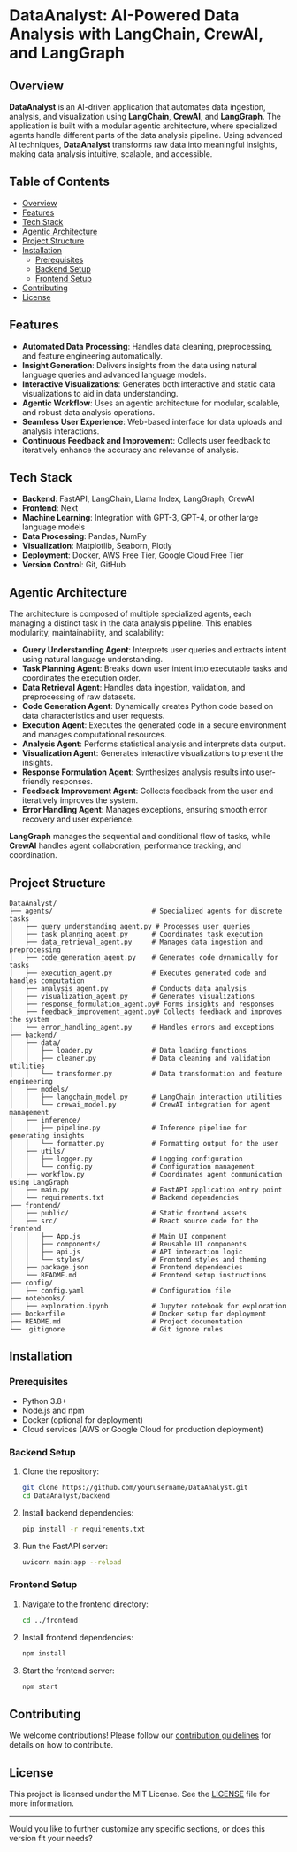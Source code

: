 # DataAnalyst: AI-Powered Data Analysis with LangChain, CrewAI, and LangGraph

## Overview

**DataAnalyst** is an AI-driven application that automates data ingestion, analysis, and visualization using **LangChain**, **CrewAI**, and **LangGraph**. The application is built with a modular agentic architecture, where specialized agents handle different parts of the data analysis pipeline. Using advanced AI techniques, **DataAnalyst** transforms raw data into meaningful insights, making data analysis intuitive, scalable, and accessible.


## Table of Contents

- [Overview](#overview)
- [Features](#features)
- [Tech Stack](#tech-stack)
- [Agentic Architecture](#agentic-architecture)
- [Project Structure](#project-structure)
- [Installation](#installation)
  - [Prerequisites](#prerequisites)
  - [Backend Setup](#backend-setup)
  - [Frontend Setup](#frontend-setup)
- [Contributing](#contributing)
- [License](#license)

## Features

- **Automated Data Processing**: Handles data cleaning, preprocessing, and feature engineering automatically.
- **Insight Generation**: Delivers insights from the data using natural language queries and advanced language models.
- **Interactive Visualizations**: Generates both interactive and static data visualizations to aid in data understanding.
- **Agentic Workflow**: Uses an agentic architecture for modular, scalable, and robust data analysis operations.
- **Seamless User Experience**: Web-based interface for data uploads and analysis interactions.
- **Continuous Feedback and Improvement**: Collects user feedback to iteratively enhance the accuracy and relevance of analysis.

## Tech Stack

- **Backend**: FastAPI, LangChain, Llama Index, LangGraph, CrewAI
- **Frontend**: Next
- **Machine Learning**: Integration with GPT-3, GPT-4, or other large language models
- **Data Processing**: Pandas, NumPy
- **Visualization**: Matplotlib, Seaborn, Plotly
- **Deployment**: Docker, AWS Free Tier, Google Cloud Free Tier
- **Version Control**: Git, GitHub

## Agentic Architecture

The architecture is composed of multiple specialized agents, each managing a distinct task in the data analysis pipeline. This enables modularity, maintainability, and scalability:

- **Query Understanding Agent**: Interprets user queries and extracts intent using natural language understanding.
- **Task Planning Agent**: Breaks down user intent into executable tasks and coordinates the execution order.
- **Data Retrieval Agent**: Handles data ingestion, validation, and preprocessing of raw datasets.
- **Code Generation Agent**: Dynamically creates Python code based on data characteristics and user requests.
- **Execution Agent**: Executes the generated code in a secure environment and manages computational resources.
- **Analysis Agent**: Performs statistical analysis and interprets data output.
- **Visualization Agent**: Generates interactive visualizations to present the insights.
- **Response Formulation Agent**: Synthesizes analysis results into user-friendly responses.
- **Feedback Improvement Agent**: Collects feedback from the user and iteratively improves the system.
- **Error Handling Agent**: Manages exceptions, ensuring smooth error recovery and user experience.

**LangGraph** manages the sequential and conditional flow of tasks, while **CrewAI** handles agent collaboration, performance tracking, and coordination.

## Project Structure

```plaintext
DataAnalyst/
├── agents/                         # Specialized agents for discrete tasks
│   ├── query_understanding_agent.py # Processes user queries
│   ├── task_planning_agent.py      # Coordinates task execution
│   ├── data_retrieval_agent.py     # Manages data ingestion and preprocessing
│   ├── code_generation_agent.py    # Generates code dynamically for tasks
│   ├── execution_agent.py          # Executes generated code and handles computation
│   ├── analysis_agent.py           # Conducts data analysis
│   ├── visualization_agent.py      # Generates visualizations
│   ├── response_formulation_agent.py# Forms insights and responses
│   ├── feedback_improvement_agent.py# Collects feedback and improves the system
│   └── error_handling_agent.py     # Handles errors and exceptions
├── backend/
│   ├── data/
│   │   ├── loader.py               # Data loading functions
│   │   ├── cleaner.py              # Data cleaning and validation utilities
│   │   └── transformer.py          # Data transformation and feature engineering
│   ├── models/
│   │   ├── langchain_model.py      # LangChain interaction utilities
│   │   └── crewai_model.py         # CrewAI integration for agent management
│   ├── inference/
│   │   ├── pipeline.py             # Inference pipeline for generating insights
│   │   └── formatter.py            # Formatting output for the user
│   ├── utils/
│   │   ├── logger.py               # Logging configuration
│   │   └── config.py               # Configuration management
│   ├── workflow.py                 # Coordinates agent communication using LangGraph
│   ├── main.py                     # FastAPI application entry point
│   └── requirements.txt            # Backend dependencies
├── frontend/
│   ├── public/                     # Static frontend assets
│   ├── src/                        # React source code for the frontend
│   │   ├── App.js                  # Main UI component
│   │   ├── components/             # Reusable UI components
│   │   ├── api.js                  # API interaction logic
│   │   └── styles/                 # Frontend styles and theming
│   ├── package.json                # Frontend dependencies
│   └── README.md                   # Frontend setup instructions
├── config/
│   ├── config.yaml                 # Configuration file
├── notebooks/
│   ├── exploration.ipynb           # Jupyter notebook for exploration
├── Dockerfile                      # Docker setup for deployment
├── README.md                       # Project documentation
└── .gitignore                      # Git ignore rules
```

## Installation

### Prerequisites

- Python 3.8+
- Node.js and npm
- Docker (optional for deployment)
- Cloud services (AWS or Google Cloud for production deployment)

### Backend Setup

1. Clone the repository:

   ```bash
   git clone https://github.com/yourusername/DataAnalyst.git
   cd DataAnalyst/backend
   ```

2. Install backend dependencies:

   ```bash
   pip install -r requirements.txt
   ```

3. Run the FastAPI server:

   ```bash
   uvicorn main:app --reload
   ```

### Frontend Setup

1. Navigate to the frontend directory:

   ```bash
   cd ../frontend
   ```

2. Install frontend dependencies:

   ```bash
   npm install
   ```

3. Start the frontend server:

   ```bash
   npm start
   ```

## Contributing

We welcome contributions! Please follow our [contribution guidelines](CONTRIBUTING.md) for details on how to contribute.

## License

This project is licensed under the MIT License. See the [LICENSE](LICENSE) file for more information.

---

Would you like to further customize any specific sections, or does this version fit your needs?
